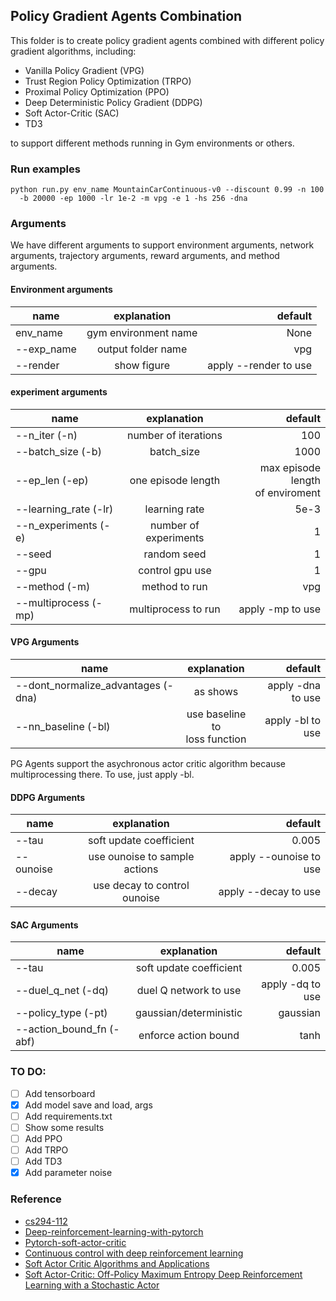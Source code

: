 ## Policy Gradient Agents Combination

This folder is to create policy gradient agents combined with different policy gradient algorithms, 
including:
* Vanilla Policy Gradient (VPG)
* Trust Region Policy Optimization (TRPO)
* Proximal Policy Optimization (PPO)
* Deep Deterministic Policy Gradient (DDPG)
* Soft Actor-Critic (SAC)
* TD3

to support different methods running in Gym environments or others. 

### Run examples
```shell
python run.py env_name MountainCarContinuous-v0 --discount 0.99 -n 100 
  -b 20000 -ep 1000 -lr 1e-2 -m vpg -e 1 -hs 256 -dna
```

### Arguments
We have different arguments to support environment arguments, network arguments, trajectory arguments, reward arguments,
and method arguments.

#### Environment arguments
| name          | explanation   | default  |
| ------------- |:-------------:| -----:|
| env_name      | gym environment name | None |
| --exp_name      | output folder name |   vpg |
| --render | show figure      |  apply --render to use |

#### experiment arguments
| name          | explanation   | default  |
| ------------- |:-------------:| -----:|
| --n_iter (-n)      | number of iterations | 100 |
| --batch_size (-b)      | batch_size      |  1000 |
| --ep_len (-ep)      | one episode length      |  max episode length <br> of enviroment|
| --learning_rate (-lr) |learning rate  | 5e-3 |
| --n_experiments (-e) | number of experiments | 1 |
| --seed | random seed | 1 |
| --gpu | control gpu use | 1 |
| --method (-m) | method to run | vpg |
| --multiprocess (-mp) | multiprocess to run | apply -mp to use |

#### VPG Arguments
| name          | explanation   | default  |
| ------------- |:-------------:| -----:|
| --dont_normalize_advantages (-dna) | as shows      | apply -dna to use|
| --nn_baseline (-bl) | use baseline to <br> loss function | apply -bl to use|

PG Agents support the asychronous actor critic algorithm because multiprocessing there. To use, just apply -bl. 


#### DDPG Arguments
| name          | explanation   | default  |
| ------------- |:-------------:| -----:|
| --tau          | soft update coefficient   | 0.005  |
| --ounoise      | use ounoise to sample actions   | apply --ounoise to use  |
| --decay        | use decay to control ounoise   | apply --decay to use  |

#### SAC Arguments
| name          | explanation   | default  |
| ------------- |:-------------:| -----:|
| --tau          | soft update coefficient   | 0.005  |
| --duel_q_net (-dq)     | duel Q network to use   | apply -dq to use  |
| --policy_type (-pt)        | gaussian/deterministic   | gaussian  |
| --action_bound_fn (-abf)    | enforce action bound   | tanh  |

### TO DO: 
* [ ] Add tensorboard
* [X] Add model save and load, args
* [ ] Add requirements.txt
* [ ] Show some results
* [ ] Add PPO
* [ ] Add TRPO
* [ ] Add TD3
* [X] Add parameter noise

### Reference
* [cs294-112](http://rail.eecs.berkeley.edu/deeprlcourse/)
* [Deep-reinforcement-learning-with-pytorch](https://github.com/sweetice/Deep-reinforcement-learning-with-pytorch)
* [Pytorch-soft-actor-critic](https://github.com/pranz24/pytorch-soft-actor-critic)
* [Continuous control with deep reinforcement learning](https://arxiv.org/pdf/1509.02971.pdf)
* [Soft Actor Critic Algorithms and Applications](https://arxiv.org/pdf/1812.05905.pdf)
* [Soft Actor-Critic: Off-Policy Maximum Entropy Deep Reinforcement Learning with a Stochastic Actor](https://arxiv.org/pdf/1801.01290.pdf)
